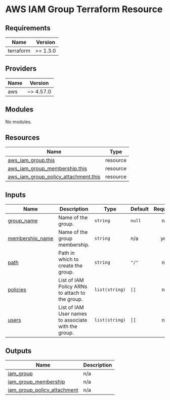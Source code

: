# AWS IAM Group Terraform Resource

## Requirements

| Name      | Version  |
|-----------|----------|
| terraform | >= 1.3.0 |

## Providers

| Name | Version   |
|------|-----------|
| aws  | ~> 4.57.0 |

## Modules

No modules.

## Resources

| Name | Type |
|------|------|
| [aws_iam_group.this](https://registry.terraform.io/providers/hashicorp/aws/latest/docs/resources/iam_group) | resource |
| [aws_iam_group_membership.this](https://registry.terraform.io/providers/hashicorp/aws/latest/docs/resources/iam_group_membership) | resource |
| [aws_iam_group_policy_attachment.this](https://registry.terraform.io/providers/hashicorp/aws/latest/docs/resources/iam_group_policy_attachment) | resource |

## Inputs

| Name | Description | Type | Default | Required |
|------|-------------|------|---------|:--------:|
| <a name="input_group_name"></a> [group\_name](#input\_group\_name) | Name of the group. | `string` | `null` | no |
| <a name="input_membership_name"></a> [membership\_name](#input\_membership\_name) | Name of the group membership. | `string` | n/a | yes |
| <a name="input_path"></a> [path](#input\_path) | Path in which to create the group. | `string` | `"/"` | no |
| <a name="input_policies"></a> [policies](#input\_policies) | List of IAM Policy ARNs to attach to the group. | `list(string)` | `[]` | no |
| <a name="input_users"></a> [users](#input\_users) | List of IAM User names to associate with the group. | `list(string)` | `[]` | no |

## Outputs

| Name | Description |
|------|-------------|
| <a name="output_iam_group"></a> [iam\_group](#output\_iam\_group) | n/a |
| <a name="output_iam_group_membership"></a> [iam\_group\_membership](#output\_iam\_group\_membership) | n/a |
| <a name="output_iam_group_policy_attachment"></a> [iam\_group\_policy\_attachment](#output\_iam\_group\_policy\_attachment) | n/a |
